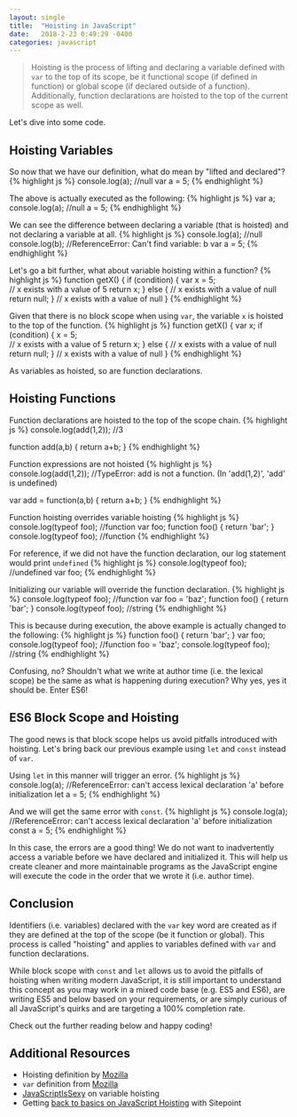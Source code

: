 ```yaml
---
layout: single
title:  "Hoisting in JavaScript"
date:   2018-2-23 0:49:29 -0400
categories: javascript
---
```

>Hoisting is the process of lifting and declaring a variable defined with `var` to the top of its scope, be it functional scope (if defined in function) or global scope (if declared outside of a function). Additionally, function declarations are hoisted to the top of the current scope as well.

Let's dive into some code.

## Hoisting Variables
So now that we have our definition, what do mean by "lifted and declared"?
{% highlight js %}
console.log(a);   //null
var a = 5;
{% endhighlight %}

The above is actually executed as the following:
{% highlight js %}
var a;
console.log(a);   //null
a = 5;
{% endhighlight %}

We can see the difference between declaring a variable (that is hoisted) and not declaring a variable at all.
{% highlight js %}
console.log(a);   //null
console.log(b);   //ReferenceError: Can't find variable: b
var a = 5;
{% endhighlight %}

Let's go a bit further, what about variable hoisting within a function?
{% highlight js %}
function getX() {
  if (condition) {
    var x = 5;    
    // x exists with a value of 5
    return x;
  } else {
    // x exists with a value of null
    return null;
  }
  // x exists with a value of null
}
{% endhighlight %}

Given that there is no block scope when using `var`, the variable `x` is hoisted to the top of the function.
{% highlight js %}
function getX() {
  var x;
  if (condition) {
    x = 5;    
    // x exists with a value of 5
    return x;
  } else {
    // x exists with a value of null
    return null;
  }
  // x exists with a value of null
}
{% endhighlight %}

As variables as hoisted, so are function declarations.

## Hoisting Functions
Function declarations are hoisted to the top of the scope chain.
{% highlight js %}
console.log(add(1,2));   //3

function add(a,b) {
  return a+b;
}
{% endhighlight %}

Function expressions are not hoisted
{% highlight js %}
console.log(add(1,2));   //TypeError: add is not a function. (In 'add(1,2)', 'add' is undefined)

var add = function(a,b) {
  return a+b;
}
{% endhighlight %}

Function hoisting overrides variable hoisting
{% highlight js %}
console.log(typeof foo);  //function
var foo;
function foo() {
  return 'bar';
}
console.log(typeof foo);  //function
{% endhighlight %}

For reference, if we did not have the function declaration, our log statement would print `undefined`
{% highlight js %}
console.log(typeof foo);  //undefined
var foo;
{% endhighlight %}

Initializing our variable will override the function declaration.
{% highlight js %}
console.log(typeof foo);  //function
var foo = 'baz';
function foo() {
  return 'bar';
}
console.log(typeof foo);  //string
{% endhighlight %}

This is because during execution, the above example is actually changed to the following:
{% highlight js %}
function foo() {
  return 'bar';
}
var foo;
console.log(typeof foo);  //function
foo = 'baz';
console.log(typeof foo);  //string
{% endhighlight %}

Confusing, no? Shouldn't what we write at author time (i.e. the lexical scope) be the same as what is happening during execution? Why yes, yes it should be.  Enter ES6!

## ES6 Block Scope and Hoisting
The good news is that block scope helps us avoid pitfalls introduced with hoisting. Let's bring back our previous example using `let` and `const` instead of `var`.

Using `let` in this manner will trigger an error.
{% highlight js %}
console.log(a);   //ReferenceError: can't access lexical declaration 'a' before initialization
let a = 5;
{% endhighlight %}

And we will get the same error with `const`.
{% highlight js %}
console.log(a);   //ReferenceError: can't access lexical declaration 'a' before initialization
const a = 5;
{% endhighlight %}

In this case, the errors are a good thing!  We do not want to inadvertently access a variable before we have declared and initialized it.  This will help us create cleaner and more maintainable programs as the JavaScript engine will execute the code in the order that we wrote it (i.e. author time).

## Conclusion
Identifiers (i.e. variables) declared with the `var` key word are created as if they are defined at the top of the scope (be it function or global).  This process is called "hoisting" and applies to variables defined with `var` and function declarations.

While block scope with `const` and `let` allows us to avoid the pitfalls of hoisting when writing modern JavaScript, it is still important to understand this concept as you may work in a mixed code base (e.g. ES5 and ES6), are writing ES5 and below based on your requirements, or are simply curious of all JavaScript's quirks and are targeting a 100% completion rate.

Check out the further reading below and happy coding!

## Additional Resources
- Hoisting definition by [Mozilla](https://developer.mozilla.org/en-US/docs/Glossary/Hoisting)
- `var` definition from [Mozilla](https://developer.mozilla.org/en-US/docs/Web/JavaScript/Reference/Statements/var)
- [JavaScriptIsSexy](http://javascriptissexy.com/javascript-variable-scope-and-hoisting-explained/) on variable hoisting
- Getting [back to basics on JavaScript Hoisting](https://www.sitepoint.com/back-to-basics-javascript-hoisting/) with Sitepoint
